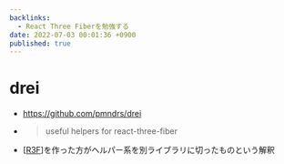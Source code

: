 ```yaml
---
backlinks:
  - React Three Fiberを勉強する
date: 2022-07-03 00:01:36 +0900
published: true
---
```


# drei

- https://github.com/pmndrs/drei
- > useful helpers for react-three-fiber
- [[R3F]]を作った方がヘルパー系を別ライブラリに切ったものという解釈

[//begin]: # "Autogenerated link references for markdown compatibility"
[R3F]: R3F "R3F"
[//end]: # "Autogenerated link references"